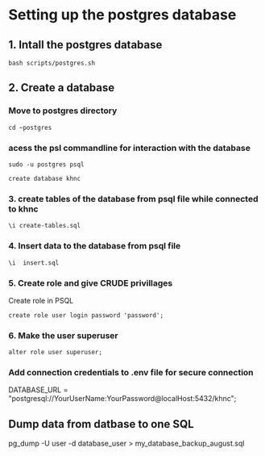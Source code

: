 # Setting up the postgres database
## 1.  Intall the postgres database
```
bash scripts/postgres.sh
```
## 2. Create a database
### Move to postgres directory
```
cd ~postgres
```
### acess the psl commandline for interaction with the database
```
sudo -u postgres psql
```
```
create database khnc
```
### 3. create tables of the database from psql file while connected to khnc
```
\i create-tables.sql
```
### 4. Insert data to the database from psql file
```
\i  insert.sql 
```
### 5. Create role and give CRUDE privillages
Create role in PSQL
```
create role user login password 'password';
```
### 6. Make the user superuser
```
alter role user superuser;
```
### Add connection credentials to .env file for secure connection

DATABASE_URL = "postgresql://YourUserName:YourPassword@localHost:5432/khnc";

## Dump data from datbase to one SQL
pg_dump -U user -d database_user > my_database_backup_august.sql



